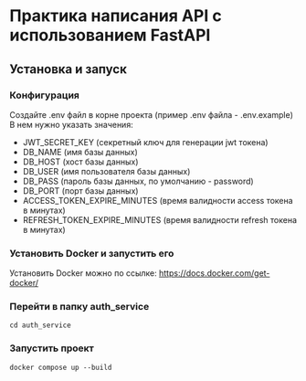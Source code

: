# Практика написания API с использованием FastAPI
## Установка и запуск
### Конфигурация
Создайте .env файл в корне проекта (пример .env файла - .env.example) <br>
В нем нужно указать значения:<br>
- JWT_SECRET_KEY (секретный ключ для генерации jwt токена)<br>
- DB_NAME (имя базы данных)
- DB_HOST (хост базы данных)
- DB_USER (имя пользователя базы данных)
- DB_PASS (пароль базы данных, по умолчанию - password)
- DB_PORT (порт базы данных)
- ACCESS_TOKEN_EXPIRE_MINUTES (время валидности access токена в минутах)
- REFRESH_TOKEN_EXPIRE_MINUTES (время валидности refresh токена в минутах)
### Установить Docker и запустить его
Установить Docker можно по ссылке: https://docs.docker.com/get-docker/
### Перейти в папку auth_service
```
cd auth_service
```
### Запустить проект
```
docker compose up --build
```